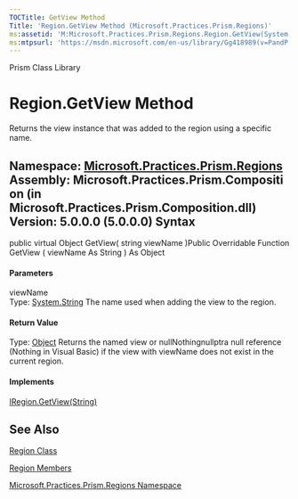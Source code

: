 ```yaml
---
TOCTitle: GetView Method
Title: 'Region.GetView Method (Microsoft.Practices.Prism.Regions)'
ms:assetid: 'M:Microsoft.Practices.Prism.Regions.Region.GetView(System.String)'
ms:mtpsurl: 'https://msdn.microsoft.com/en-us/library/Gg418989(v=PandP.50)'
---
```


Prism Class Library

Region.GetView Method
=========================

Returns the view instance that was added to the region using a specific name.

**Namespace:** [Microsoft.Practices.Prism.Regions](https://msdn.microsoft.com/n:microsoft.practices.prism.regions)
**Assembly:** Microsoft.Practices.Prism.Composition (in Microsoft.Practices.Prism.Composition.dll) Version: 5.0.0.0 (5.0.0.0)
Syntax
------

<span id="syntaxToggle"></span>public virtual Object GetView( string viewName )Public Overridable Function GetView ( viewName As String ) As Object
#### Parameters

viewName  
Type: [System.String](http://msdn2.microsoft.com/en-us/library/s1wwdcbf)
The name used when adding the view to the region.

#### Return Value

Type: [Object](http://msdn2.microsoft.com/en-us/library/e5kfa45b)
Returns the named view or nullNothingnullptra null reference (Nothing in Visual Basic) if the view with viewName does not exist in the current region.
#### Implements

[IRegion.GetView(String)](https://msdn.microsoft.com/m:microsoft.practices.prism.regions.iregion.getview(system.string))

See Also
--------

<span id="seeAlsoToggle"></span>
[Region Class](https://msdn.microsoft.com/t:microsoft.practices.prism.regions.region)

[Region Members](https://msdn.microsoft.com/allmembers.t:microsoft.practices.prism.regions.region)

[Microsoft.Practices.Prism.Regions Namespace](https://msdn.microsoft.com/n:microsoft.practices.prism.regions)

